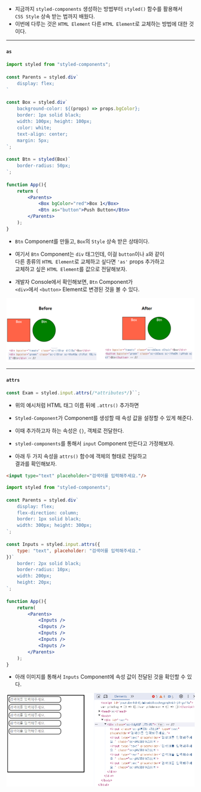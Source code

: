 
- 지금까지 `styled-components` 생성하는 방법부터 `styled()` 함수를 활용해서 <br/>
	`CSS Style`  상속 받는 법까지 배웠다.
- 이번에 다루는 것은 `HTML Element` 다른 `HTML Element`로 교체하는 방법에 대한 것이다.

---
#### `as`

``` jsx
import styled from "styled-components";

const Parents = styled.div`
	display: flex;
`

const Box = styled.div`
	background-color: ${(props) => props.bgColor};
	border: 1px solid black;
	width: 100px; height: 100px;
	color: white;
	text-align: center;
	margin: 5px;
`;

const Btn = styled(Box)`
	border-radius: 50px;
`;

function App(){
	return (
		<Parents>
			<Box bgColor="red">Box 1</Box>
			<Btn as="button">Push Button</Btn>
		</Parents>
	);
}
```

- `Btn` Component를 만들고, `Box`의 `Style` 상속 받은 상태이다.
- 여기서 `Btn` Component는 `div` 태그인데, 이걸 `button`이나 `a`와 같이 <br/>
	다른 종류의 `HTML Element`로 교체하고 싶다면 `'as'` props 추가하고 <br/>
	교체하고 싶은 `HTML Element`를 값으로 전달해보자.

- 개발자 Console에서 확인해보면, `Btn` Component가 <br/>
	`<div>`에서 `<button>` Element로 변경된 것을 볼 수 있다.

<img src="RefImgs/as_props.png">

---

#### `attrs`

``` jsx
const Exam = styled.input.attrs(/*attributes*/)``;
```

- 위의 예시처럼 HTML 태그 이름 뒤에 `.attrs()` 추가하면 <br/>
- `Styled-Component`가 Component를 생성할 때 속성 값을 설정할 수 있게 해준다.
- 이때 추가하고자 하는 속성은 `{}`, 객체로 전달한다.

- `styled-components`를 통해서 `input` Component 만든다고 가정해보자.
- 아래 두 가지 속성을 `attrs()` 함수에 객체의 형태로 전달하고 <br/>
	결과를 확인해보자.
	
``` html 
<input type="text" placeholder="검색어를 입력해주세요."/>
```

``` jsx
import styled from "styled-components";

const Parents = styled.div`
	display: flex;
	flex-direction: column;
	border: 1px solid black;
	width: 300px; height: 300px;
`;

const Inputs = styled.input.attrs({ 
	type: "text", placeholder: "검색어를 입력해주세요."
})`
	border: 2px solid black;
	border-radius: 10px;
	width: 200px;
	height: 20px;
`;

function App(){
	return(
		<Parents>
			<Inputs />
			<Inputs />
			<Inputs />
			<Inputs />
			<Inputs />
		</Parents>
	);
}
```

- 아래 이미지를 통해서 `Inputs` Component에 속성 값이 전달된 것을 확인할 수 있다.

<img src="RefImgs/attrs_output.png"/>